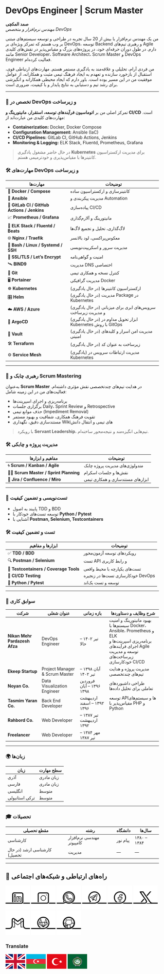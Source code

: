 # DevOps Engineer | Scrum Master

**صمد المکچی**  
*مهندس نرم‌افزار و متخصص DevOps*

من یک مهندس نرم‌افزار با بیش از 20 سال تجربه در طراحی و توسعه سیستم‌های مبتنی بر وب هستم که تمرکز ویژه‌ای بر DevOps، توسعه Backend و رهبری تیم‌های Agile دارم. در طول دوران حرفه‌ای خود، در پروژه‌های بزرگ و مقیاس‌پذیر در نقش‌های کلیدی مانند Senior Developer، Software Architect، Scrum Master و DevOps Engineer فعالیت کرده‌ام.

من فردی آرام، تحلیلی و علاقه‌مند به یادگیری مستمر هستم. مهارت‌های ارتباطی قوی، استقبال از بازخورد سازنده و تعهدم به ایجاد فرهنگ تیمی مثبت و همکارانه، از عوامل موفقیت من در این مسیر بوده است. باور دارم که ایجاد محیطی همکارانه و انگیزشی برای رشد تیم و دستیابی به نتایج پایدار و با کیفیت، ضروری است.

---

### 🔧 تخصص در DevOps و زیرساخت
تمرکز اصلی من بر **اتوماسیون فرآیندهای توسعه، استقرار، مانیتورینگ و CI/CD** است. مهارت‌های کلیدی من عبارت‌اند از:

- **Containerization:** Docker, Docker Compose  
- **Configuration Management:** Ansible (IaC)  
- **CI/CD Pipelines:** GitLab CI, GitHub Actions, Jenkins  
- **Monitoring & Logging:** ELK Stack, Fluentd, Prometheus, Grafana  

> در حال حاضر مشغول یادگیری **Kubernetes** برای مدیریت ارکستراسیون کانتینرها با مقیاس‌پذیری و خودترمیمی هستم.

### 🛠 مهارت‌های DevOps و زیرساخت

| مهارت‌ها | توضیحات |
|----------|----------|
| 🐳 **Docker / Compose** | کانتینرسازی و ارکستراسیون ساده |
| 🤖 **Ansible** | مدیریت پیکربندی و Automation |
| 🔁 **GitLab CI / GitHub Actions / Jenkins** | پیاده‌سازی CI/CD |
| 📈 **Prometheus / Grafana** | مانیتورینگ و آلارم‌گذاری |
| 🔎 **ELK Stack / Fluentd / Beats** | لاگ‌گذاری، تحلیل و تجمیع لاگ‌ها |
| 🌐 **Nginx / Traefik** | معکوس‌پراکسی، لود بالانسر |
| 🐚 **Bash / Linux / Systemd / SSH** | مدیریت سرور و اسکریپت‌نویسی |
| 🔐 **SSL/TLS / Let’s Encrypt** | امنیت و گواهی‌نامه |
| 🛰 **BIND9** | مدیریت DNS اختصاصی |
| 🔧 **Git** | کنترل نسخه و همکاری تیمی |
| 🖥 **Portainer** | مدیریت گرافیکی Docker |
| ☸️ **Kubernetes** | (در حال یادگیری) ارکستراسیون کانتینرها |
| 🎛 **Helm** | (در حال یادگیری) مدیریت Package در Kubernetes |
| ☁️ **AWS / Azure** | (در حال یادگیری) سرویس‌های ابری برای میزبانی و مدیریت زیرساخت |
| 🚀 **ArgoCD** | (در حال یادگیری) ابزار تحویل مداوم در Kubernetes با روش GitOps |
| 🔐 **Vault** | (در حال یادگیری) مدیریت امن اسرار و کلیدهای امنیتی |
| 🛠️ **Terraform** | (در حال یادگیری) زیرساخت به عنوان کد |
| ⚙️ **Service Mesh** | (یادگیری) مدیریت ارتباطات سرویس در Kubernetes |
---

### 🧠 رهبری چابک و Scrum Mastering
به‌عنوان **Scrum Master** در هدایت تیم‌های چندتخصصی نقش مؤثری داشته‌ام. فعالیت‌های من در این زمینه شامل:

- برنامه‌ریزی و اجرای اسپرینت‌ها  
- برگزاری جلسات Daily، Sprint Review و Retrospective  
- حذف موانع تیمی (Impediment Removal)  
- تقویت فرهنگ همکاری، شفافیت و بهبود مستمر 
- مستندسازی دقیق، نگهداری Wikiهای تیمی و انتقال دانش  

> با رویکرد **Servant Leadership**، تیم‌هایی انگیزه‌مند و نتیجه‌محور ساخته‌ام.

### 🛠 مدیریت پروژه و چابکی

| مفاهیم و ابزارها | توضیحات |
|------------------|----------|
| 🌀 **Scrum / Kanban / Agile** | متدولوژی‌های مدیریت پروژه چابک |
| 👨‍🏫 **Scrum Master / Sprint Planning** | نقش‌ها و جلسات اسکرام |
| 📝 **Jira / Confluence / Miro** | ابزارهای مستندسازی و همکاری تیمی |

---
### 🧪 تست‌نویسی و تضمین کیفیت

- پایبند به اصول TDD و BDD  
- توسعه تست‌های خودکار با **Python / Pytest**  
- آشنایی با **Postman, Selenium, Testcontainers**

### 🛠 تست و تضمین کیفیت

| ابزارها و مفاهیم | توضیحات |
|------------------|----------|
| ✅ **TDD / BDD** | رویکردهای توسعه آزمون‌محور |
| 🔍 **Postman / Selenium** | تست API و رابط کاربری |
| 🧪 **Testcontainers / Coverage Tools** | تست‌های یکپارچه با محیط واقعی |
| 🧬 **CI/CD Testing** | خودکارسازی تست‌ها در زنجیره DevOps |
| 🐍 **Python / Pytest** | توسعه و تست بک‌اند |

---

### 💼 سوابق کاری

| شرکت                  | عنوان شغلی           | بازه زمانی               | شرح وظایف و دستاوردها                                    |
|-----------------------|--------------------------|----------------------|----------------------------------------------------------|
| **Nikan Mehr Pardazesh Afza** | DevOps Engineer  | تیر ۱۴۰۲ – حالا | بهبود مانیتورینگ و امنیت سیستم‌ها با Docker، Ansible، Prometheus و ELK<br>برنامه‌ریزی اسپرینت‌ها و اجرای فرآیندهای Agile<br>توسعه و مدیریت زیرساخت‌های خودکارسازی CI/CD |
| **Ekeep Startup**      | Project Manager & Scrum Master | آبان ۱۳۹۸ – تیر ۱۴۰۲ | مدیریت پروژه و هدایت تیم‌های چندتخصصی                  |
| **Noyan Co.**          | Data Visualization Engineer | فروردین ۱۳۹۶ – آبان ۱۳۹۸ | طراحی داشبوردهای تعاملی برای تحلیل داده‌ها             |
| **Tasmim Yaran Co.**   | Back End Developer         | اردیبهشت ۱۳۹۲ – اسفند ۱۳۹۶ | توسعه APIها و سیستم‌های مقیاس‌پذیر با PHP و Python       |
| **Rahbord Co.**        | Web Developer              | تیر ۱۳۸۷ – اردیبهشت ۱۳۹۲ |                                                          |
| **Freelancer**         | Web Developer              | مهر ۱۳۸۴ – تیر ۱۳۸۷  |                                                          |

---

### 🌍 زبان‌ها

| زبان             | سطح مهارت     |
|------------------|----------------|
| آذری             | زبان مادری      |
| فارسی            | زبان مادری      |
| انگلیسی          | متوسط           |
| ترکی استانبولی   | متوسط           |

---

### 🎓 تحصیلات

| مقطع تحصیلی                  | رشته                       | دانشگاه     | سال‌ها           |
|-----------------------------|-----------------------------|-------------|------------------|
| کارشناسی                    | مهندسی نرم‌افزار کامپیوتر   | پیام نور     | ۱۳۸۰ – ۱۳۸۴      |
| کارشناسی ارشد (در حال تحصیل) | مدیریت                     | —           | —                |

---

## 📡 راه‌های ارتباطی و شبکه‌های اجتماعی

[![1.01]][01] [![1.02]][02] [![1.03]][03] [![1.04]][04] [![1.06]][06] [![1.05]][05] [![1.07]][07] [![1.10]][10] [![1.11]][11]

[01]: https://www.linkedin.com/in/samad-elmakchi  
[02]: https://www.instagram.com/samad.elmakchi  
[03]: https://wa.me/989141189645  
[04]: https://t.me/samadelmakchi  
[05]: https://x.com/elmakchi  
[06]: https://facebook.com/samad.elmakchi  
[07]: mailto:samad.elmakchi@gmail.com  
[10]: https://gitlab.com/samadelmakchi  
[11]: https://github.com/samadelmakchi  

[1.01]: social/linkedin.png (LinkedIn)  
[1.02]: social/instagram.png (Instagram)  
[1.03]: social/whatsapp.png (WhatsApp)  
[1.04]: social/telegram.png (Telegram)  
[1.05]: social/x.png (X)  
[1.06]: social/facebook.png (Facebook)  
[1.07]: social/gmail.png (Gmail)  
[1.10]: social/gitlab.png (Gitlab)  
[1.11]: social/github.png (Github)

### Translate

[lang_az]: README-AZ.md
[lang_tr]: README-TR.md
[lang_ar]: README-AR.md
[lang_fa]: README-FA.md
[lang_en]: README.md

[flag_fa]: flag/fa.svg (فارسی)
[flag_az]: flag/az.svg (Azərbaycani)
[flag_tr]: flag/tr.svg (Türkisch)
[flag_ar]: flag/ar.svg (العربي)
[flag_en]: flag/en.svg (English)

[![flag_en]][lang_en] [![flag_az]][lang_az] [![flag_tr]][lang_tr] [![flag_ar]][lang_ar]
